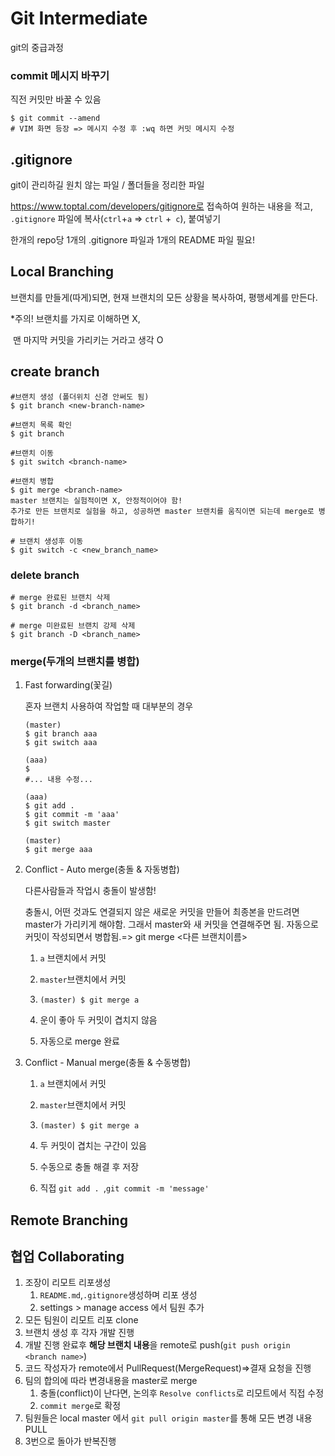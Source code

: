 # Git Intermediate

git의 중급과정



### commit 메시지 바꾸기

직전 커밋만 바꿀 수 있음

```
$ git commit --amend
# VIM 화면 등장 => 메시지 수정 후 :wq 하면 커밋 메시지 수정
```



## .gitignore

git이 관리하길 원치 않는 파일 / 폴더들을 정리한 파일

https://www.toptal.com/developers/gitignore로 접속하여 원하는 내용을 적고, `.gitignore` 파일에 복사(`ctrl`+`a` => `ctrl` +` c`), 붙여넣기

한개의 repo당 1개의 .gitignore 파일과 1개의 README 파일 필요!

## Local Branching

브랜치를 만들게(따게)되면, 현재 브랜치의 모든 상황을 복사하여, 평행세계를 만든다.

*주의!	 브랜치를 가지로 이해하면 X,

​			 맨 마지막 커밋을 가리키는 거라고 생각 O



## create branch

```
#브랜치 생성 (폴더위치 신경 안써도 됨)
$ git branch <new-branch-name>

#브랜치 목록 확인
$ git branch

#브랜치 이동
$ git switch <branch-name>

#브랜치 병합
$ git merge <branch-name>
master 브랜치는 실험적이면 X, 안정적이어야 함!
추가로 만든 브랜치로 실험을 하고, 성공하면 master 브랜치를 움직이면 되는데 merge로 병합하기!

# 브랜치 생성후 이동 
$ git switch -c <new_branch_name>
```

### delete branch

```
# merge 완료된 브랜치 삭제
$ git branch -d <branch_name>

# merge 미완료된 브랜치 강제 삭제
$ git branch -D <branch_name>
```



### merge(두개의 브랜치를 병합)

1. Fast forwarding(꽃길)

   혼자 브랜치 사용하여 작업할 때 대부분의 경우

   ```
   (master)
   $ git branch aaa
   $ git switch aaa
   
   (aaa)
   $
   #... 내용 수정...
   
   (aaa)
   $ git add .
   $ git commit -m 'aaa'
   $ git switch master
   
   (master)
   $ git merge aaa
   ```

   

2. Conflict - Auto merge(충돌 & 자동병합)

   다른사람들과 작업시 충돌이 발생함!

   충돌시,  어떤 것과도 연결되지 않은 새로운 커밋을 만들어 최종본을 만드려면 master가 가리키게 해야함. 그래서 master와 새 커밋을 연결해주면 됨. 자동으로 커밋이 작성되면서 병합됨.=> git merge <다른 브랜치이름>

   1. `a` 브랜치에서 커밋

   2. `master`브랜치에서 커밋

   3. `(master) $ git merge a`

   4. 운이 좋아 두 커밋이 겹치지 않음

   5. 자동으로 merge 완료

      

3. Conflict - Manual merge(충돌 & 수동병합)

    1. `a` 브랜치에서 커밋

    2. `master`브랜치에서 커밋

    3. `(master) $ git merge a`

    4. 두 커밋이 겹치는 구간이 있음

    5. 수동으로 충돌 해결 후 저장

    6. 직접 `git add . `,`git commit -m 'message'`

       

## Remote Branching



## 협업 Collaborating

1. 조장이 리모트  리포생성
   1. `README.md`,`.gitignore`생성하며 리포 생성
   2. settings > manage access 에서 팀원 추가
2. 모든 팀원이 리모트 리포 clone
3. 브랜치 생성 후 각자 개발 진행 
4. 개발 진행 완료후 **해당 브랜치 내용**을 remote로 push(`git push origin <branch name>`)
5. 코드 작성자가 remote에서 PullRequest(MergeRequest)=>결재 요청을 진행
6. 팀의 합의에 따라 변경내용을 master로 merge
   1. 충돌(conflict)이 난다면, 논의후 `Resolve conflicts`로 리모트에서 직접 수정
   2. `commit merge`로 확정
7. 팀원들은 local master 에서 `git pull origin master`를 통해 모든 변경 내용 PULL
8. 3번으로 돌아가 반복진행

